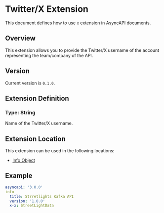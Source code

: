 # Twitter/X Extension
This document defines how to use `x` extension in AsyncAPI documents.

## Overview 
This extension allows you to provide the Twitter/X username of the account representing the team/company of the API.

## Version
Current version is `0.1.0`.

## Extension Definition

### Type: String

Name of the Twitter/X username.

## Extension Location 

This extension can be used in the following locations:
- [Info Object](https://www.asyncapi.com/docs/reference/specification/v3.0.0#infoObject)

## Example

```yaml
asyncapi: '3.0.0'
info
  title: Strretlights Kafka API
  version: '1.0.0'
  x-x: StreetLightData
```
